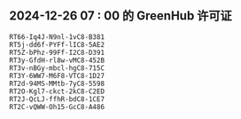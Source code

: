## 2024-12-26 07 : 00 的 GreenHub 许可证
```
RT66-Iq4J-N9nl-1vC8-B381
RT5j-dd6f-PYFf-lIC8-5AE2
RT5Z-bPhz-99Ff-I2C8-D391
RT3y-GfdH-rl8w-vMC8-452B
RT3v-nBGy-mbcl-hgC8-715C
RT3Y-6WW7-M6F8-VTC8-1D27
RT2d-94MS-MMtb-7yC8-5598
RT2O-Kgl7-ckct-2kC8-C2ED
RT2J-QcLJ-ffhR-bdC8-1CE7
RT2C-vQWW-Oh15-GcC8-A486
```
